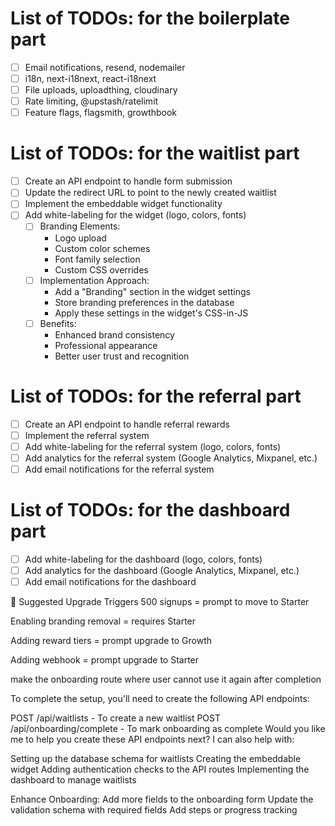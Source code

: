 # List of TODOs: for the boilerplate part

- [ ] Email notifications, resend, nodemailer
- [ ] i18n, next-i18next, react-i18next
- [ ] File uploads, uploadthing, cloudinary
- [ ] Rate limiting, @upstash/ratelimit
- [ ] Feature flags, flagsmith, growthbook

# List of TODOs: for the waitlist part

- [ ] Create an API endpoint to handle form submission
- [ ] Update the redirect URL to point to the newly created waitlist
- [ ] Implement the embeddable widget functionality
- [ ] Add white-labeling for the widget (logo, colors, fonts)
  - [ ] Branding Elements:
    - Logo upload
    - Custom color schemes
    - Font family selection
    - Custom CSS overrides
  - [ ] Implementation Approach:
    - Add a "Branding" section in the widget settings
    - Store branding preferences in the database
    - Apply these settings in the widget's CSS-in-JS
  - [ ] Benefits:
    - Enhanced brand consistency
    - Professional appearance
    - Better user trust and recognition

# List of TODOs: for the referral part

- [ ] Create an API endpoint to handle referral rewards
- [ ] Implement the referral system
- [ ] Add white-labeling for the referral system (logo, colors, fonts)
- [ ] Add analytics for the referral system (Google Analytics, Mixpanel, etc.)
- [ ] Add email notifications for the referral system

# List of TODOs: for the dashboard part

- [ ] Add white-labeling for the dashboard (logo, colors, fonts)
- [ ] Add analytics for the dashboard (Google Analytics, Mixpanel, etc.)
- [ ] Add email notifications for the dashboard

🎯 Suggested Upgrade Triggers
500 signups = prompt to move to Starter

Enabling branding removal = requires Starter

Adding reward tiers = prompt upgrade to Growth

Adding webhook = prompt upgrade to Starter

make the onboarding route where user cannot use it again after completion

To complete the setup, you'll need to create the following API endpoints:

POST /api/waitlists - To create a new waitlist
POST /api/onboarding/complete - To mark onboarding as complete
Would you like me to help you create these API endpoints next? I can also help with:

Setting up the database schema for waitlists
Creating the embeddable widget
Adding authentication checks to the API routes
Implementing the dashboard to manage waitlists

Enhance Onboarding:
Add more fields to the onboarding form
Update the validation schema with required fields
Add steps or progress tracking
